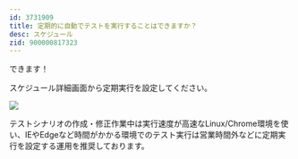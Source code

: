 ```yaml
---
id: 3731909
title: 定期的に自動でテストを実行することはできますか？
desc: スケジュール
zid: 900000817323
---
```


できます！

スケジュール詳細画面から定期実行を設定してください。

![](https://downloads.intercomcdn.com/i/o/192045797/f66e6c993846c272061759a4/%E3%82%B9%E3%82%AF%E3%83%AA%E3%83%BC%E3%83%B3%E3%82%B7%E3%83%A7%E3%83%83%E3%83%88+2020-03-13+3.51.13.png)

テストシナリオの作成・修正作業中は実行速度が高速なLinux/Chrome環境を使い、IEやEdgeなど時間がかかる環境でのテスト実行は営業時間外などに定期実行を設定する運用を推奨しております。<br>